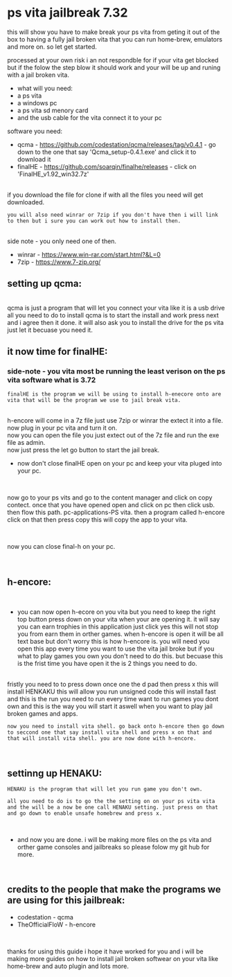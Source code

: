 
# ps vita jailbreak 7.32 

this will show you have to make break your ps vita from geting it out of the box to having a fully jail broken vita that you can run home-brew, emulators and more on. so let get started. 

processed at your own risk i an not respondble for if your vita get blocked but if the folow the step blow it should work and your will be up and runing with a jail broken vita.

* what will you need:
*    a ps vita 
*    a windows pc
*    a ps vita sd menory card
*    and the usb cable for the vita connect it to your pc

software you need:
    

*    qcma - https://github.com/codestation/qcma/releases/tag/v0.4.1  - go down to the  one that say 'Qcma_setup-0.4.1.exe' and click it to download it
*    finalHE - https://github.com/soarqin/finalhe/releases - click on 'FinalHE_v1.92_win32.7z'
<br>
    if you download the file for clone if with all the files you need will get downloaded.  
 
    you will also need winrar or 7zip if you don't have then i will link to then but i sure you can work out how to install then. 
<br>
    side note - you only need one of then. 

*   winrar - https://www.win-rar.com/start.html?&L=0 
*   7zip - https://www.7-zip.org/


## setting up qcma:
   <br>
    qcma is just a program that will let you connect your vita like it is a usb drive 
<br>
    all you need to do to install qcma is to start the install and work press next and i agree then it done. it will also ask you to install the drive for the ps vita just let it becuase you need it.
<br>

## it now time for finalHE:
   ### side-note - you vita most be running the least verison on the ps vita software what is 3.72
    finalHE is the program we will be using to install h-enecore onto are vita that will be the program we use to jail break vita. 
<br>
    h-encore will come in a 7z file just use 7zip or winrar the extect it into a file. 
    <br>
    now plug in your pc vita and turn it on. 
    <br>
    now you can open the file you just extect out of the 7z file and run the exe file as admin. 
    <br>
    now just press the let go button to start the jail break. 
<br>

* now don't close finalHE open on your pc and keep your vita pluged into your pc.

<br>

now go to your ps vits and go to the content manager and click on copy contect. once that you have opened open and click on pc then click usb. then flow this path. pc-applications-PS vita. then a program called h-encore click on that then press copy this will copy the app to your vita. 

<br>

now you can close final-h on your pc. 

<br>

## h-encore:

<br>

 *   you can now open h-ecore on you vita but you need to keep the right top button press down on your vita when your are opening it. it  will say you can earn trophies in this application just click yes this will not stop you from earn them in orther games.  when h-encore is open it will be all text base but don't worry this is how h-encore is. you will need you open this app every time you want to use the vita jail broke but if you what to play games you own you don't need to do this. but becuase this is the frist time you have open it the is 2 things you need to do.
 <br>
  fristly you need to to press down once one the d pad then press x this will install HENKAKU this will allow you run unsigned code this will install fast and this is the run you need to run every time want to run games you dont own and this is the way you will start it aswell when you want to play jail broken games and apps. 

 <br>

    now you need to install vita shell. go back onto h-encore then go down to seccond one that say install vita shell and press x on that and that will install vita shell. you are now done with h-encore. 

<br>

## settinng up HENAKU:
    HENAKU is the program that will let you run game you don't own. 

    all you need to do is to go the the setting on on your ps vita vita and the will be a now be one call HENAKU setting. just press on that and go down to enable unsafe homebrew and press x. 

<br>

* and now you are done. i will be making more files on the ps vita and orther game consoles and jailbreaks so please folow my git hub for more. 

<br>

## credits to the people that make the programs we are using for this jailbreak:
*   codestation - qcma 
*   TheOfficialFloW - h-encore 

<br>

thanks for using this guide i hope it have worked for you and i will be making more guides on how to install jail broken softwear on your vita like home-brew and auto plugin and lots more. 
    


